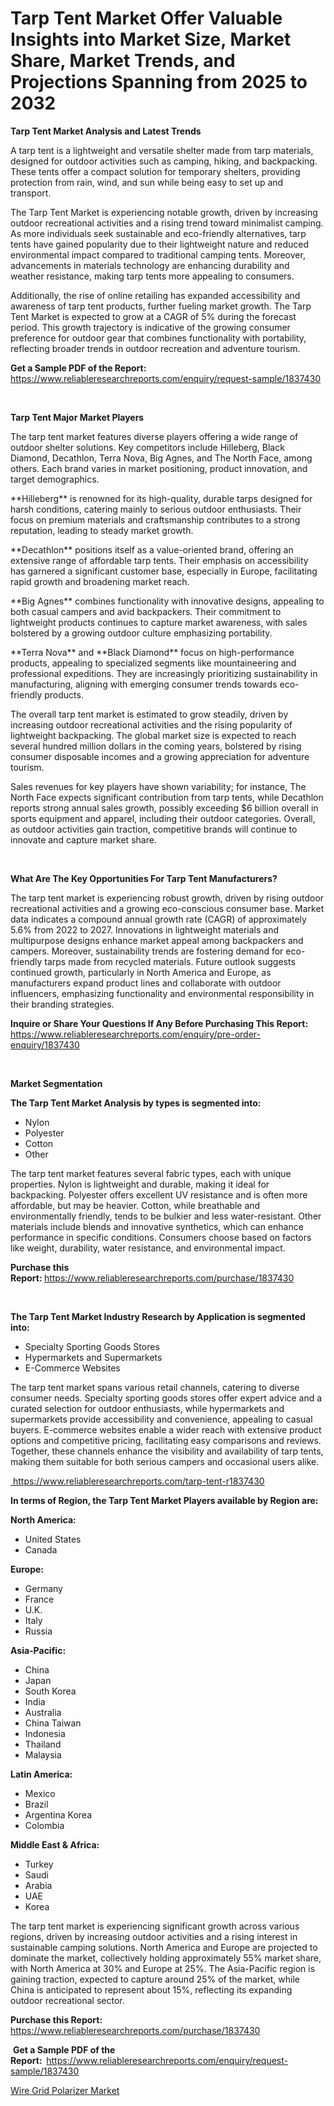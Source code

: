 <p><h1>Tarp Tent Market Offer Valuable Insights into Market Size, Market Share, Market Trends, and Projections Spanning from 2025 to 2032</h1></p><p><strong>Tarp Tent Market Analysis and Latest Trends</strong></p>
<p><p>A tarp tent is a lightweight and versatile shelter made from tarp materials, designed for outdoor activities such as camping, hiking, and backpacking. These tents offer a compact solution for temporary shelters, providing protection from rain, wind, and sun while being easy to set up and transport.</p><p>The Tarp Tent Market is experiencing notable growth, driven by increasing outdoor recreational activities and a rising trend toward minimalist camping. As more individuals seek sustainable and eco-friendly alternatives, tarp tents have gained popularity due to their lightweight nature and reduced environmental impact compared to traditional camping tents. Moreover, advancements in materials technology are enhancing durability and weather resistance, making tarp tents more appealing to consumers.</p><p>Additionally, the rise of online retailing has expanded accessibility and awareness of tarp tent products, further fueling market growth. The Tarp Tent Market is expected to grow at a CAGR of 5% during the forecast period. This growth trajectory is indicative of the growing consumer preference for outdoor gear that combines functionality with portability, reflecting broader trends in outdoor recreation and adventure tourism.</p></p>
<p><strong>Get a Sample PDF of the Report:&nbsp;</strong> <a href="https://www.reliableresearchreports.com/enquiry/request-sample/1837430?utm_campaign=2216&utm_medium=2&utm_source=Github&utm_content=ia&utm_term=05042025&utm_id=tarp-tent">https://www.reliableresearchreports.com/enquiry/request-sample/1837430</a></p>
<p>&nbsp;</p>
<p><strong>Tarp Tent Major Market Players</strong></p>
<p><p>The tarp tent market features diverse players offering a wide range of outdoor shelter solutions. Key competitors include Hilleberg, Black Diamond, Decathlon, Terra Nova, Big Agnes, and The North Face, among others. Each brand varies in market positioning, product innovation, and target demographics.</p><p>**Hilleberg** is renowned for its high-quality, durable tarps designed for harsh conditions, catering mainly to serious outdoor enthusiasts. Their focus on premium materials and craftsmanship contributes to a strong reputation, leading to steady market growth.</p><p>**Decathlon** positions itself as a value-oriented brand, offering an extensive range of affordable tarp tents. Their emphasis on accessibility has garnered a significant customer base, especially in Europe, facilitating rapid growth and broadening market reach.</p><p>**Big Agnes** combines functionality with innovative designs, appealing to both casual campers and avid backpackers. Their commitment to lightweight products continues to capture market awareness, with sales bolstered by a growing outdoor culture emphasizing portability.</p><p>**Terra Nova** and **Black Diamond** focus on high-performance products, appealing to specialized segments like mountaineering and professional expeditions. They are increasingly prioritizing sustainability in manufacturing, aligning with emerging consumer trends towards eco-friendly products.</p><p>The overall tarp tent market is estimated to grow steadily, driven by increasing outdoor recreational activities and the rising popularity of lightweight backpacking. The global market size is expected to reach several hundred million dollars in the coming years, bolstered by rising consumer disposable incomes and a growing appreciation for adventure tourism.</p><p>Sales revenues for key players have shown variability; for instance, The North Face expects significant contribution from tarp tents, while Decathlon reports strong annual sales growth, possibly exceeding $6 billion overall in sports equipment and apparel, including their outdoor categories. Overall, as outdoor activities gain traction, competitive brands will continue to innovate and capture market share.</p></p>
<p>&nbsp;</p>
<p><strong>What Are The Key Opportunities For Tarp Tent Manufacturers?</strong></p>
<p><p>The tarp tent market is experiencing robust growth, driven by rising outdoor recreational activities and a growing eco-conscious consumer base. Market data indicates a compound annual growth rate (CAGR) of approximately 5.6% from 2022 to 2027. Innovations in lightweight materials and multipurpose designs enhance market appeal among backpackers and campers. Moreover, sustainability trends are fostering demand for eco-friendly tarps made from recycled materials. Future outlook suggests continued growth, particularly in North America and Europe, as manufacturers expand product lines and collaborate with outdoor influencers, emphasizing functionality and environmental responsibility in their branding strategies.</p></p>
<p><strong>Inquire or Share Your Questions If Any Before Purchasing This Report:</strong> <a href="https://www.reliableresearchreports.com/enquiry/pre-order-enquiry/1837430?utm_campaign=2216&utm_medium=2&utm_source=Github&utm_content=ia&utm_term=05042025&utm_id=tarp-tent">https://www.reliableresearchreports.com/enquiry/pre-order-enquiry/1837430</a></p>
<p>&nbsp;</p>
<p><strong>Market Segmentation</strong></p>
<p><strong>The Tarp Tent Market Analysis by types is segmented into:</strong></p>
<p><ul><li>Nylon</li><li>Polyester</li><li>Cotton</li><li>Other</li></ul></p>
<p><p>The tarp tent market features several fabric types, each with unique properties. Nylon is lightweight and durable, making it ideal for backpacking. Polyester offers excellent UV resistance and is often more affordable, but may be heavier. Cotton, while breathable and environmentally friendly, tends to be bulkier and less water-resistant. Other materials include blends and innovative synthetics, which can enhance performance in specific conditions. Consumers choose based on factors like weight, durability, water resistance, and environmental impact.</p></p>
<p><strong>Purchase this Report:&nbsp;</strong><a href="https://www.reliableresearchreports.com/purchase/1837430?utm_campaign=2216&utm_medium=2&utm_source=Github&utm_content=ia&utm_term=05042025&utm_id=tarp-tent">https://www.reliableresearchreports.com/purchase/1837430</a></p>
<p>&nbsp;</p>
<p><strong>The Tarp Tent Market Industry Research by Application is segmented into:</strong></p>
<p><ul><li>Specialty Sporting Goods Stores</li><li>Hypermarkets and Supermarkets</li><li>E-Commerce Websites</li></ul></p>
<p><p>The tarp tent market spans various retail channels, catering to diverse consumer needs. Specialty sporting goods stores offer expert advice and a curated selection for outdoor enthusiasts, while hypermarkets and supermarkets provide accessibility and convenience, appealing to casual buyers. E-commerce websites enable a wider reach with extensive product options and competitive pricing, facilitating easy comparisons and reviews. Together, these channels enhance the visibility and availability of tarp tents, making them suitable for both serious campers and occasional users alike.</p></p>
<p><a href="https://www.reliableresearchreports.com/tarp-tent-r1837430?utm_campaign=2216&utm_medium=2&utm_source=Github&utm_content=ia&utm_term=05042025&utm_id=tarp-tent">&nbsp;https://www.reliableresearchreports.com/tarp-tent-r1837430</a></p>
<p><strong>In terms of Region, the Tarp Tent Market Players available by Region are:</strong></p>
<p>
    <p> <strong> North America: </strong>
        <ul>
            <li>United States</li>
            <li>Canada</li>
        </ul>
        </p> 
    <p> <strong> Europe: </strong>
        <ul>
            <li>Germany</li>
            <li>France</li>
            <li>U.K.</li>
            <li>Italy</li>
            <li>Russia</li>
        </ul>
        </p> 
    <p> <strong> Asia-Pacific: </strong>
        <ul>
            <li>China</li>
            <li>Japan</li>
            <li>South Korea</li>
            <li>India</li>
            <li>Australia</li>
            <li>China Taiwan</li>
            <li>Indonesia</li>
            <li>Thailand</li>
            <li>Malaysia</li>
        </ul>
        </p> 
    <p> <strong> Latin America: </strong>
        <ul>
            <li>Mexico</li>
            <li>Brazil</li>
            <li>Argentina Korea</li>
            <li>Colombia</li>
        </ul>
        </p> 
    <p> <strong> Middle East & Africa: </strong>
        <ul>
            <li>Turkey</li>
            <li>Saudi</li>
            <li>Arabia</li>
            <li>UAE</li>
            <li>Korea</li>
        </ul>
    </p>
    </p>
<p><p>The tarp tent market is experiencing significant growth across various regions, driven by increasing outdoor activities and a rising interest in sustainable camping solutions. North America and Europe are projected to dominate the market, collectively holding approximately 55% market share, with North America at 30% and Europe at 25%. The Asia-Pacific region is gaining traction, expected to capture around 25% of the market, while China is anticipated to represent about 15%, reflecting its expanding outdoor recreational sector.</p></p>
<p><strong>Purchase this Report: </strong><a href="https://www.reliableresearchreports.com/purchase/1837430?utm_campaign=2216&utm_medium=2&utm_source=Github&utm_content=ia&utm_term=05042025&utm_id=tarp-tent">https://www.reliableresearchreports.com/purchase/1837430</a></p>
<p>&nbsp;<strong>Get a Sample PDF of the Report:&nbsp;&nbsp;</strong><a href="https://www.reliableresearchreports.com/enquiry/request-sample/1837430?utm_campaign=2216&utm_medium=2&utm_source=Github&utm_content=ia&utm_term=05042025&utm_id=tarp-tent">https://www.reliableresearchreports.com/enquiry/request-sample/1837430</a></p>
<p><strong></strong></p>
<p><p><a href="https://github.com/ygfu6u/Market-Research-Report-List-2/blob/main/wire-grid-polarizer-market.md?utm_campaign=2216&utm_medium=2&utm_source=Github&utm_content=ia&utm_term=05042025&utm_id=tarp-tent">Wire Grid Polarizer Market</a></p></p>